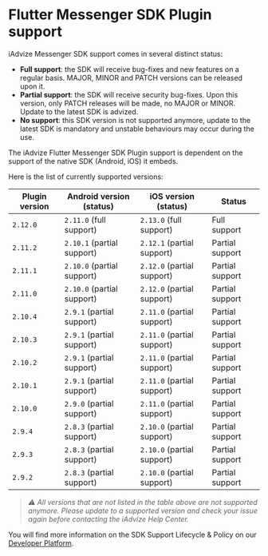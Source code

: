 # Flutter Messenger SDK Plugin support

iAdvize Messenger SDK support comes in several distinct status:

- **Full support**: the SDK will receive bug-fixes and new features on a regular basis. MAJOR, MINOR and PATCH versions can be released upon it.
- **Partial support**: the SDK will receive security bug-fixes. Upon this version, only PATCH releases will be made, no MAJOR or MINOR. Update to the latest SDK is advized.
- **No support**: this SDK version is not supported anymore, update to the latest SDK is mandatory and unstable behaviours may occur during the use.

The iAdvize Flutter Messenger SDK Plugin support is dependent on the support of the native SDK (Android, iOS) it embeds.

Here is the list of currently supported versions:

| Plugin version | Android version (status)   | iOS version (status)       | Status          |
| -------------- | -------------------------- | -------------------------- | --------------- |
| `2.12.0`       | `2.11.0` (full support)    | `2.13.0` (full support)    | Full support    |
| `2.11.2`       | `2.10.1` (partial support) | `2.12.1` (partial support) | Partial support |
| `2.11.1`       | `2.10.0` (partial support) | `2.12.0` (partial support) | Partial support |
| `2.11.0`       | `2.10.0` (partial support) | `2.12.0` (partial support) | Partial support |
| `2.10.4`       | `2.9.1` (partial support)  | `2.11.0` (partial support) | Partial support |
| `2.10.3`       | `2.9.1` (partial support)  | `2.11.0` (partial support) | Partial support |
| `2.10.2`       | `2.9.1` (partial support)  | `2.11.0` (partial support) | Partial support |
| `2.10.1`       | `2.9.1` (partial support)  | `2.11.0` (partial support) | Partial support |
| `2.10.0`       | `2.9.0` (partial support)  | `2.11.0` (partial support) | Partial support |
| `2.9.4`        | `2.8.3` (partial support)  | `2.10.0` (partial support) | Partial support |
| `2.9.3`        | `2.8.3` (partial support)  | `2.10.0` (partial support) | Partial support |
| `2.9.2`        | `2.8.3` (partial support)  | `2.10.0` (partial support) | Partial support |

> *⚠️ All versions that are not listed in the table above are not supported anymore. Please update to a supported version and check your issue again before contacting the iAdvize Help Center.*

You will find more information on the SDK Support Lifecycle & Policy on our [Developer Platform](https://developers.iadvize.com/documentation/mobile-sdk#%F0%9F%A4%9D-support-policy).
